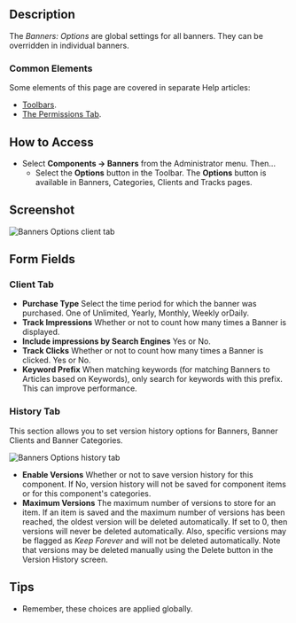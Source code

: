 <!-- Filename: Help4.x:Banners:_Options / Display title: Banners: Options -->

## Description

The *Banners: Options* are global settings for all banners. They can be 
overridden in individual banners.

### Common Elements

Some elements of this page are covered in separate Help articles:

* [Toolbars](jdocmanual?article=help/common-elements/toolbars).
* [The Permissions Tab](jdocmanual?article=help/common-elements/edit-permissions).

## How to Access

- Select **Components → Banners** from the Administrator menu. Then...
  - Select the **Options** button in the Toolbar. The **Options** button
    is available in Banners, Categories, Clients and Tracks pages.

## Screenshot

![Banners Options client tab](../../../en/images/banners/banners-options-client-tab.png)

## Form Fields

### Client Tab

- **Purchase Type** Select the time period for which  the banner was purchased.
  One of Unlimited, Yearly, Monthly, Weekly orDaily. 
- **Track Impressions** Whether or not to count how many times
  a Banner is displayed.
- **Include impressions by Search Engines** Yes or No.
- **Track Clicks** Whether or not to count how many times a
  Banner is clicked. Yes or No.
- **Keyword Prefix** When matching keywords (for matching Banners
  to Articles based on Keywords), only search for keywords with this
  prefix. This can improve performance.

### History Tab

This section allows you to set version history options for Banners,
Banner Clients and Banner Categories.

![Banners Options history tab](../../../en/images/banners/banners-options-history-tab.png)

- **Enable Versions** Whether or not to save version history
  for this component. If No, version history will not be saved for
  component items or for this component's categories.
- **Maximum Versions** The maximum number of versions to store for an
  item. If an item is saved and the maximum number of versions has been
  reached, the oldest version will be deleted automatically. If set to
  0, then versions will never be deleted automatically. Also, specific
  versions may be flagged as *Keep Forever* and will not be deleted
  automatically. Note that versions may be deleted manually using the
  Delete button in the Version History screen.

## Tips

- Remember, these choices are applied globally.

